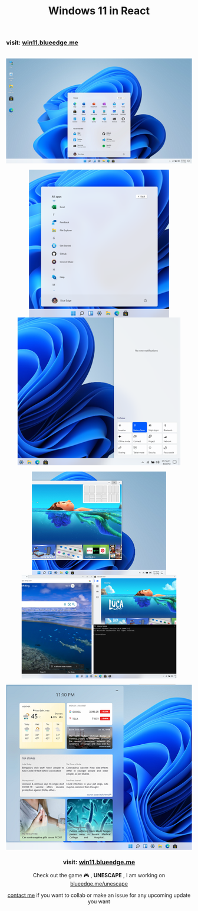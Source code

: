 <h1 align="center">Windows 11 in React</h1>
<br>

### visit: [win11.blueedge.me](https://win11.blueedge.me)

<br>

<img align=top src="./public/img/home.png"/>


<div align="center">
    <br>
    <img align=top src="./public/img/allapps.png" height="400"/>
    <img align=top src="./public/img/sideNav.png" height="400"/>
<div>

<br>

<div align="center">
    <img align=top src="./public/img/snapping.png" height="280"/>
    <img align=top src="./public/img/layout.png" height="280"/>
<div>

<br>

<img align=top src="./public/img/widgets.png"/>


### visit: [win11.blueedge.me](https://win11.blueedge.me)

Check out the game 🎮 , **UNESCAPE** , I am working on [blueedge.me/unescape](https://blueedge.me/unescape)

[contact me](mailto:blueedgetechno@gmail.com) if you want to collab or make an issue for any upcoming update you want
